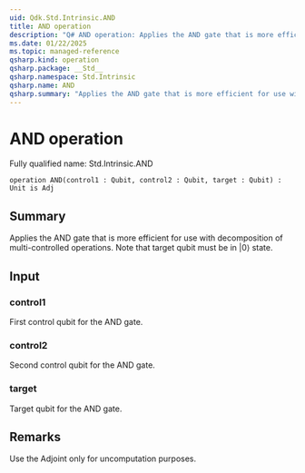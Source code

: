 ```yaml
---
uid: Qdk.Std.Intrinsic.AND
title: AND operation
description: "Q# AND operation: Applies the AND gate that is more efficient for use with decomposition of multi-controlled operations. Note that target qubit must be in |0⟩ state."
ms.date: 01/22/2025
ms.topic: managed-reference
qsharp.kind: operation
qsharp.package: __Std__
qsharp.namespace: Std.Intrinsic
qsharp.name: AND
qsharp.summary: "Applies the AND gate that is more efficient for use with decomposition of multi-controlled operations. Note that target qubit must be in |0⟩ state."
---
```


# AND operation

Fully qualified name: Std.Intrinsic.AND

```qsharp
operation AND(control1 : Qubit, control2 : Qubit, target : Qubit) : Unit is Adj
```

## Summary
Applies the AND gate that is more efficient for use with decomposition of multi-controlled operations.
Note that target qubit must be in |0⟩ state.

## Input
### control1
First control qubit for the AND gate.
### control2
Second control qubit for the AND gate.
### target
Target qubit for the AND gate.

## Remarks
Use the Adjoint only for uncomputation purposes.

